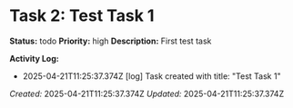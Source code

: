 # Task 2: Test Task 1

**Status:** todo
**Priority:** high
**Description:**
First test task

**Activity Log:**
* 2025-04-21T11:25:37.374Z [log] Task created with title: "Test Task 1"

*Created:* 2025-04-21T11:25:37.374Z
*Updated:* 2025-04-21T11:25:37.374Z
